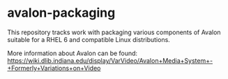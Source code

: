 avalon-packaging
================

This repository tracks work with packaging various components of Avalon suitable for a RHEL 6 and compatible Linux 
distributions.

More information about Avalon can be found: https://wiki.dlib.indiana.edu/display/VarVideo/Avalon+Media+System+-+Formerly+Variations+on+Video